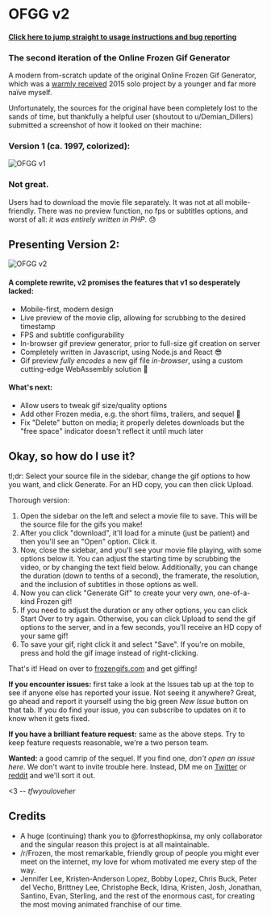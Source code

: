 # OFGG v2

#### [Click here to jump straight to usage instructions and bug reporting](#okay-so-how-do-i-use-it)

### The second iteration of the Online Frozen Gif Generator

A modern from-scratch update of the original Online Frozen Gif Generator, which was a
[warmly received](https://www.reddit.com/r/Frozen/comments/3ymbov)
2015 solo project by a younger and far more naïve myself.

Unfortunately, the sources for the original have been completely lost to the sands of time,
but thankfully a helpful user (shoutout to u/Demian_Dillers) submitted a screenshot of how it looked on their machine:

### Version 1 (ca. 1997, colorized):

![OFGG v1](https://i.imgur.com/NHDx6SG.png)

### Not great.

Users had to download the movie file separately. It was not at all mobile-friendly.
There was no preview function, no fps or subtitles options, and worst of all:
*it was entirely written in PHP*. 😓

## Presenting Version 2:

![OFGG v2](https://i.imgur.com/6Rduvg1.png)

#### A complete rewrite, v2 promises the features that v1 so desperately lacked:

- Mobile-first, modern design
- Live preview of the movie clip, allowing for scrubbing to the desired timestamp
- FPS and subtitle configurability
- In-browser gif preview generator, prior to full-size gif creation on server
- Completely written in Javascript, using Node.js and React 😎
- Gif preview *fully encodes* a new gif file *in-browser*, using a custom cutting-edge WebAssembly solution 🤯

#### What's next:

- Allow users to tweak gif size/quality options
- Add other Frozen media, e.g. the short films, trailers, and sequel 🥰
- Fix "Delete" button on media; it properly deletes downloads but the "free space" indicator doesn't reflect it until much later

## Okay, so how do I use it?

tl;dr: Select your source file in the sidebar, change the gif options to how you want, and click Generate. For an HD copy, you can then click Upload.

Thorough version:

1. Open the sidebar on the left and select a movie file to save. This will be the source file for the gifs you make!
2. After you click "download", it'll load for a minute (just be patient) and then you'll see an "Open" option. Click it.
3. Now, close the sidebar, and you'll see your movie file playing, with some options below it. You can adjust the starting time by scrubbing the video, or by changing the text field below. Additionally, you can change the duration (down to tenths of a second), the framerate, the resolution, and the inclusion of subtitles in those options as well.
4. Now you can click "Generate Gif" to create your very own, one-of-a-kind Frozen gif!
5. If you need to adjust the duration or any other options, you can click Start Over to try again. Otherwise, you can click Upload to send the gif options to the server, and in a few seconds, you'll receive an HD copy of your same gif!
6. To save your gif, right click it and select "Save". If you're on mobile, press and hold the gif image instead of right-clicking.

That's it! Head on over to [frozengifs.com](https://frozengifs.com) and get giffing!

**If you encounter issues:** first take a look at the Issues tab up at the top to see if anyone else has reported your issue.
Not seeing it anywhere? Great, go ahead and report it yourself using the big green *New Issue* button on that tab.
If you do find your issue, you can subscribe to updates on it to know when it gets fixed.

**If you have a brilliant feature request:** same as the above steps.
Try to keep feature requests reasonable, we're a two person team.

**Wanted:** a good camrip of the sequel. If you find one, *don't open an issue here*. We don't want to invite trouble here.
Instead, DM me on [Twitter](https://twitter.com/tfwyouloveher) or [reddit](https://www.reddit.com/u/tfwyouloveher) and we'll sort it out.

<3 -- *tfwyouloveher*

## Credits

- A huge (continuing) thank you to @forresthopkinsa, my only collaborator and the singular reason this project is at all maintainable.
- /r/Frozen, the most remarkable, friendly group of people you might ever meet on the internet, my love for whom motivated me every step of the way.
- Jennifer Lee, Kristen-Anderson Lopez, Bobby Lopez, Chris Buck, Peter del Vecho, Brittney Lee, Christophe Beck, Idina, Kristen, Josh, Jonathan, Santino, Evan, Sterling, and the rest of the enormous cast, for creating the most moving animated franchise of our time.
